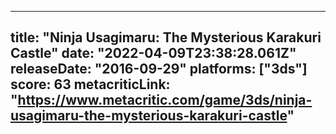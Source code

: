 
---
title: "Ninja Usagimaru: The Mysterious Karakuri Castle"
date: "2022-04-09T23:38:28.061Z"
releaseDate: "2016-09-29"
platforms: ["3ds"]
score: 63
metacriticLink: "https://www.metacritic.com/game/3ds/ninja-usagimaru-the-mysterious-karakuri-castle"
---

